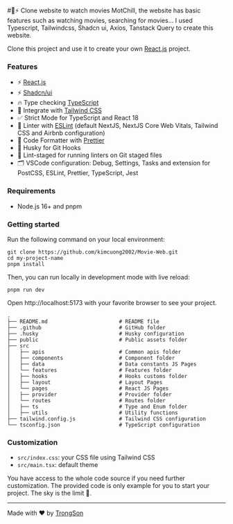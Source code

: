 #🚀⚡ Clone website to watch movies MotChill, the website has basic features such as watching movies, searching for movies... I used Typescript, Tailwindcss, Shadcn ui, Axios, Tanstack Query to create this website.





Clone this project and use it to create your own [React.js](https://nextjs.org) project.

### Features

- ⚡ [React.js](https://react.dev/)
- ⚡ [Shadcn/ui](https://ui.shadcn.com/)
- 🔥 Type checking [TypeScript](https://www.typescriptlang.org)
- 💎 Integrate with [Tailwind CSS](https://tailwindcss.com)
- ✅ Strict Mode for TypeScript and React 18
- 📏 Linter with [ESLint](https://eslint.org) (default NextJS, NextJS Core Web Vitals, Tailwind CSS and Airbnb configuration)
- 💖 Code Formatter with [Prettier](https://prettier.io)
- 🦊 Husky for Git Hooks
- 🚫 Lint-staged for running linters on Git staged files
- 🗂 VSCode configuration: Debug, Settings, Tasks and extension for PostCSS, ESLint, Prettier, TypeScript, Jest

### Requirements

- Node.js 16+ and pnpm

### Getting started

Run the following command on your local environment:

```shell
git clone https://github.com/kimcuong2002/Movie-Web.git
cd my-project-name
pnpm install
```

Then, you can run locally in development mode with live reload:

```shell
pnpm run dev
```

Open http://localhost:5173 with your favorite browser to see your project.

```shell
.
├── README.md                       # README file
├── .github                         # GitHub folder
├── .husky                          # Husky configuration
├── public                          # Public assets folder
├── src
│   ├── apis                        # Common apis folder
│   ├── components                  # Component folder
│   ├── data                        # Data constants JS Pages
│   └── features                    # Features folder
│   ├── hooks                       # Hooks customs folder
│   ├── layout                      # Layout Pages
│   └── pages                       # React JS Pages
│   ├── provider                    # Provider folder
│   └── routes                      # Routes folder
│   ├── ts                          # Type and Enum folder
│   ├── utils                       # Utility functions
├── tailwind.config.js              # Tailwind CSS configuration
└── tsconfig.json                   # TypeScript configuration
```

### Customization

- `src/index.css`: your CSS file using Tailwind CSS
- `src/main.tsx`: default theme

You have access to the whole code source if you need further customization. The provided code is only example for you to start your project. The sky is the limit 🚀.

---

Made with ♥ by [TrongSon](https://www.facebook.com/profile.php?id=100032736788526&locale=vi_VN)
